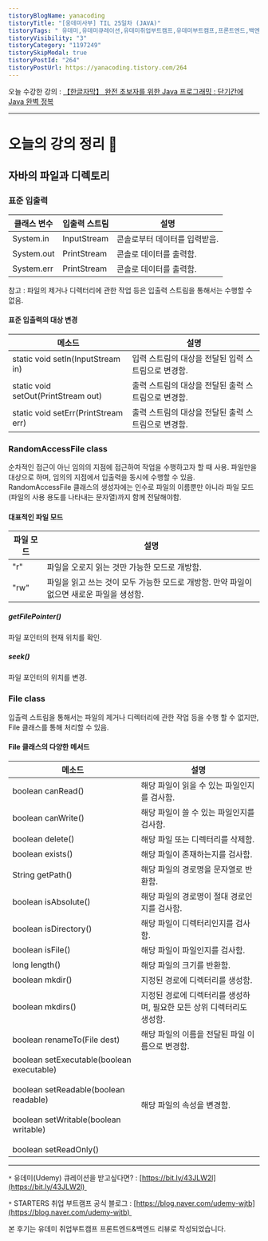 ```yaml
---
tistoryBlogName: yanacoding
tistoryTitle: "[웅데미사부] TIL 25일차 (JAVA)"
tistoryTags: " 유데미,유데미큐레이션,유데미취업부트캠프,유데미부트캠프,프론트엔드,백엔드,개발부트캠프"
tistoryVisibility: "3"
tistoryCategory: "1197249"
tistorySkipModal: true
tistoryPostId: "264"
tistoryPostUrl: https://yanacoding.tistory.com/264
---
```

오늘 수강한 강의 : [【한글자막】 완전 초보자를 위한 Java 프로그래밍 : 단기간에 Java 완벽 정복](https://www.udemy.com/course/best-java-programming/)

---
# 오늘의 강의 정리 📗
## 자바의 파일과 디렉토리
### 표준 입출력
|클래스 변수|입출력 스트림|설명|
|---|---|---|
|System.in|InputStream|콘솔로부터 데이터를 입력받음.|
|System.out|PrintStream|콘솔로 데이터를 출력함.|
|System.err|PrintStream|콘솔로 데이터를 출력함.|
참고 : 파일의 제거나 디렉터리에 관한 작업 등은 입출력 스트림을 통해서는 수행할 수 없음.
#### 표준 입출력의 대상 변경
|메소드|설명|
|---|---|
|static void setIn(InputStream in)|입력 스트림의 대상을 전달된 입력 스트림으로 변경함.|
|static void setOut(PrintStream out)|출력 스트림의 대상을 전달된 출력 스트림으로 변경함.|
|static void setErr(PrintStream err)|출력 스트림의 대상을 전달된 출력 스트림으로 변경함.|
### RandomAccessFile class
순차적인 접근이 아닌 임의의 지점에 접근하여 작업을 수행하고자 할 때 사용. 파일만을 대상으로 하며, 임의의 지점에서 입출력을 동시에 수행할 수 있음.
RandomAccessFile 클래스의 생성자에는 인수로 파일의 이름뿐만 아니라 파일 모드(파일의 사용 용도를 나타내는 문자열)까지 함께 전달해야함. 
#### 대표적인 파일 모드
|파일 모드|설명|
|---|---|
|"r"|파일을 오로지 읽는 것만 가능한 모드로 개방함.|
|"rw"|파일을 읽고 쓰는 것이 모두 가능한 모드로 개방함. 만약 파일이 없으면 새로운 파일을 생성함.|
##### getFilePointer()
파일 포인터의 현재 위치를 확인.
##### seek()
파일 포인터의 위치를 변경.

### File class
입출력 스트림을 통해서는 파일의 제거나 디렉터리에 관한 작업 등을 수행 할 수 없지만, File 클래스를 통해 처리할 수 있음.
#### File 클래스의 다양한 메서드
|메소드|설명|
|---|---|
|boolean canRead()|해당 파일이 읽을 수 있는 파일인지를 검사함.|
|boolean canWrite()|해당 파일이 쓸 수 있는 파일인지를 검사함.|
|boolean delete()|해당 파일 또는 디렉터리를 삭제함.|
|boolean exists()|해당 파일이 존재하는지를 검사함.|
|String getPath()|해당 파일의 경로명을 문자열로 반환함.|
|boolean isAbsolute()|해당 파일의 경로명이 절대 경로인지를 검사함.|
|boolean isDirectory()|해당 파일이 디렉터리인지를 검사함.|
|boolean isFile()|해당 파일이 파일인지를 검사함.|
|long length()|해당 파일의 크기를 반환함.|
|boolean mkdir()|지정된 경로에 디렉터리를 생성함.|
|boolean mkdirs()|지정된 경로에 디렉터리를 생성하며, 필요한 모든 상위 디렉터리도 생성함.|
|boolean renameTo(File dest)|해당 파일의 이름을 전달된 파일 이름으로 변경함.|
|boolean setExecutable(boolean executable)<br><br>boolean setReadable(boolean readable)<br><br>boolean setWritable(boolean writable)<br><br>boolean setReadOnly()|해당 파일의 속성을 변경함.|


---
`*` 유데미(Udemy) 큐레이션을 받고싶다면? : [https://bit.ly/43JLW2l](https://bit.ly/43JLW2l) 

`*` STARTERS 취업 부트캠프 공식 블로그 : [https://blog.naver.com/udemy-wjtb](https://blog.naver.com/udemy-wjtb) 

본 후기는 유데미 취업부트캠프 프론트엔드&백엔드 리뷰로 작성되었습니다. 